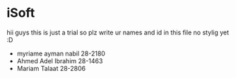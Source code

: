 # iSoft
hii guys this is just a trial
so plz write ur names and id in this file no stylig yet :D 

* myriame ayman nabil 28-2180
* Ahmed Adel Ibrahim  28-1463
* Mariam Talaat 28-2806
